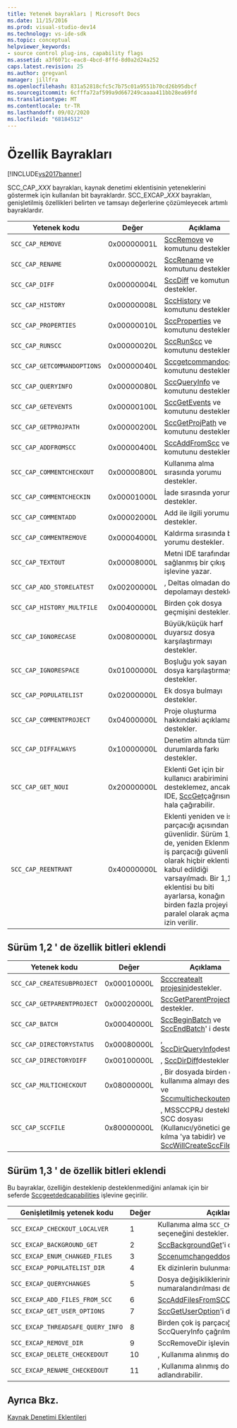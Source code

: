 ```yaml
---
title: Yetenek bayrakları | Microsoft Docs
ms.date: 11/15/2016
ms.prod: visual-studio-dev14
ms.technology: vs-ide-sdk
ms.topic: conceptual
helpviewer_keywords:
- source control plug-ins, capability flags
ms.assetid: a3f6071c-eac8-4bcd-8ffd-8d0a2d24a252
caps.latest.revision: 25
ms.author: gregvanl
manager: jillfra
ms.openlocfilehash: 831a52818cfc5c7b75c01a9551b70cd26b95dbcf
ms.sourcegitcommit: 6cfffa72af599a9d667249caaaa411bb28ea69fd
ms.translationtype: MT
ms.contentlocale: tr-TR
ms.lasthandoff: 09/02/2020
ms.locfileid: "68184512"
---
```

# <a name="capability-flags"></a>Özellik Bayrakları
[!INCLUDE[vs2017banner](../includes/vs2017banner.md)]

SCC_CAP_*XXX* bayrakları, kaynak denetimi eklentisinin yeteneklerini göstermek için kullanılan bit bayraklardır. SCC_EXCAP_*XXX* bayrakları, genişletilmiş özellikleri belirten ve tamsayı değerlerine çözümleyecek artımlı bayraklardır.  
  
|Yetenek kodu|Değer|Açıklama|  
|---------------------|-----------|-----------------|  
|`SCC_CAP_REMOVE`|0x00000001L|[SccRemove](../extensibility/sccremove-function.md) ve komutunu destekler.|  
|`SCC_CAP_RENAME`|0x00000002L|[SccRename](../extensibility/sccrename-function.md) ve komutunu destekler.|  
|`SCC_CAP_DIFF`|0x00000004L|[SccDiff](../extensibility/sccdiff-function.md) ve komutunu destekler.|  
|`SCC_CAP_HISTORY`|0x00000008L|[SccHistory](../extensibility/scchistory-function.md) ve komutunu destekler.|  
|`SCC_CAP_PROPERTIES`|0x00000010L|[SccProperties](../extensibility/sccproperties-function.md) ve komutunu destekler.|  
|`SCC_CAP_RUNSCC`|0x00000020L|[SccRunScc](../extensibility/sccrunscc-function.md) ve komutunu destekler.|  
|`SCC_CAP_GETCOMMANDOPTIONS`|0x00000040L|[Sccgetcommandoçenve](../extensibility/sccgetcommandoptions-function.md) komutunu destekler.|  
|`SCC_CAP_QUERYINFO`|0x00000080L|[SccQueryInfo](../extensibility/sccqueryinfo-function.md) ve komutunu destekler.|  
|`SCC_CAP_GETEVENTS`|0x00000100L|[SccGetEvents](../extensibility/sccgetevents-function.md) ve komutunu destekler.|  
|`SCC_CAP_GETPROJPATH`|0x00000200L|[SccGetProjPath](../extensibility/sccgetprojpath-function.md) ve komutunu destekler.|  
|`SCC_CAP_ADDFROMSCC`|0x00000400L|[SccAddFromScc](../extensibility/sccaddfromscc-function.md) ve komutunu destekler.|  
|`SCC_CAP_COMMENTCHECKOUT`|0x00000800L|Kullanıma alma sırasında yorumu destekler.|  
|`SCC_CAP_COMMENTCHECKIN`|0x00001000L|İade sırasında yorumu destekler.|  
|`SCC_CAP_COMMENTADD`|0x00002000L|Add ile ilgili yorumu destekler.|  
|`SCC_CAP_COMMENTREMOVE`|0x00004000L|Kaldırma sırasında bir yorumu destekler.|  
|`SCC_CAP_TEXTOUT`|0x00008000L|Metni IDE tarafından sağlanmış bir çıkış işlevine yazar.|  
|`SCC_CAP_ADD_STORELATEST`|0x00200000L|, Deltas olmadan dosya depolamayı destekler.|  
|`SCC_CAP_HISTORY_MULTFILE`|0x00400000L|Birden çok dosya geçmişini destekler.|  
|`SCC_CAP_IGNORECASE`|0x00800000L|Büyük/küçük harf duyarsız dosya karşılaştırmayı destekler.|  
|`SCC_CAP_IGNORESPACE`|0x01000000L|Boşluğu yok sayan dosya karşılaştırmayı destekler.|  
|`SCC_CAP_POPULATELIST`|0x02000000L|Ek dosya bulmayı destekler.|  
|`SCC_CAP_COMMENTPROJECT`|0x04000000L|Proje oluşturma hakkındaki açıklamaları destekler.|  
|`SCC_CAP_DIFFALWAYS`|0x10000000L|Denetim altında tüm durumlarda farkı destekler.|  
|`SCC_CAP_GET_NOUI`|0x20000000L|Eklenti Get için bir kullanıcı arabirimini desteklemez, ancak IDE, [SccGet](../extensibility/sccget-function.md)çağrısını hala çağırabilir.|  
|`SCC_CAP_REENTRANT`|0x40000000L|Eklenti yeniden ve iş parçacığı açısından güvenlidir. Sürüm 1,0 ' de, yeniden Eklenme ve iş parçacığı güvenli olarak hiçbir eklentinin kabul edildiği varsayılmadı. Bir 1,1 eklentisi bu biti ayarlarsa, konağın birden fazla projeyi paralel olarak açmasına izin verilir.|  
  
## <a name="capability-bits-added-in-version-12"></a>Sürüm 1,2 ' de özellik bitleri eklendi  
  
|Yetenek kodu|Değer|Açıklama|  
|---------------------|-----------|-----------------|  
|`SCC_CAP_CREATESUBPROJECT`|0x00010000L|[Scccreatealt projesini](../extensibility/scccreatesubproject-function.md)destekler.|  
|`SCC_CAP_GETPARENTPROJECT`|0x00020000L|[SccGetParentProjectPath](../extensibility/sccgetparentprojectpath-function.md)'i destekler.|  
|`SCC_CAP_BATCH`|0x00040000L|[SccBeginBatch](../extensibility/sccbeginbatch-function.md) ve [SccEndBatch](../extensibility/sccendbatch-function.md)' i destekler.|  
|`SCC_CAP_DIRECTORYSTATUS`|0x00080000L|, [SccDirQueryInfo](../extensibility/sccdirqueryinfo-function.md)destekler.|  
|`SCC_CAP_DIRECTORYDIFF`|0x00100000L|, [SccDirDiff](../extensibility/sccdirdiff-function.md)destekler.|  
|`SCC_CAP_MULTICHECKOUT`|0x08000000L|, Bir dosyada birden çok kullanıma almayı destekler ve [Sccımulticheckoutenabled](../extensibility/sccismulticheckoutenabled-function.md).|  
|`SCC_CAP_SCCFILE`|0x80000000L|, MSSCCPRJ destekler. SCC dosyası (Kullanıcı/yönetici geçersiz kılma 'ya tabidir) ve [SccWillCreateSccFile](../extensibility/sccwillcreatesccfile-function.md).|  
  
## <a name="capability-bits-added-in-version-13"></a>Sürüm 1,3 ' de özellik bitleri eklendi  
 Bu bayraklar, özelliğin desteklenip desteklenmediğini anlamak için bir seferde [Sccgeetdedcapabilities](../extensibility/sccgetextendedcapabilities-function.md) işlevine geçirilir.  
  
|Genişletilmiş yetenek kodu|Değer|Açıklama|  
|------------------------------|-----------|-----------------|  
|`SCC_EXCAP_CHECKOUT_LOCALVER`|1|Kullanıma alma `SCC_CHECKOUT_LOCALVER` seçeneğini destekler.|  
|`SCC_EXCAP_BACKGROUND_GET`|2|[SccBackgroundGet](../extensibility/sccbackgroundget-function.md)'i destekler.|  
|`SCC_EXCAP_ENUM_CHANGED_FILES`|3|[Sccenumchangeddosyalarını](../extensibility/sccenumchangedfiles-function.md)destekler.|  
|`SCC_EXCAP_POPULATELIST_DIR`|4|Ek dizinlerin bulunmasını destekler.|  
|`SCC_EXCAP_QUERYCHANGES`|5|Dosya değişikliklerinin numaralandırılması destekler.|  
|`SCC_EXCAP_ADD_FILES_FROM_SCC`|6|[SccAddFilesFromSCC](../extensibility/sccaddfilesfromscc-function.md)' i destekler.|  
|`SCC_EXCAP_GET_USER_OPTIONS`|7|[SccGetUserOption](../extensibility/sccgetuseroption-function.md)'i destekler.|  
|`SCC_EXCAP_THREADSAFE_QUERY_INFO`|8|Birden çok iş parçacığında SccQueryInfo çağrılmasını destekler.|  
|`SCC_EXCAP_REMOVE_DIR`|9|SccRemoveDir işlevini destekler.|  
|`SCC_EXCAP_DELETE_CHECKEDOUT`|10|, Kullanıma alınmış dosyaları silebilir.|  
|`SCC_EXCAP_RENAME_CHECKEDOUT`|11|, Kullanıma alınmış dosyaları yeniden adlandırabilir.|  
  
## <a name="see-also"></a>Ayrıca Bkz.  
 [Kaynak Denetimi Eklentileri](../extensibility/source-control-plug-ins.md)
